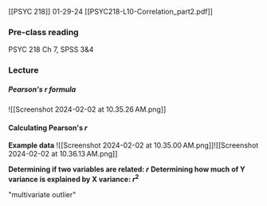 [[PSYC 218]]
01-29-24
[[PSYC218-L10-Correlation_part2.pdf]]
### Pre-class reading
PSYC 218 Ch 7, SPSS 3&4
### Lecture
##### Pearson's *r* formula
![[Screenshot 2024-02-02 at 10.35.26 AM.png]]
#### Calculating Pearson's *r*
**Example data**
![[Screenshot 2024-02-02 at 10.35.00 AM.png]]![[Screenshot 2024-02-02 at 10.36.13 AM.png]]

**Determining if two variables are related: *r***
**Determining how much of Y variance is explained by X variance: $r^2$**

"multivariate outlier"
